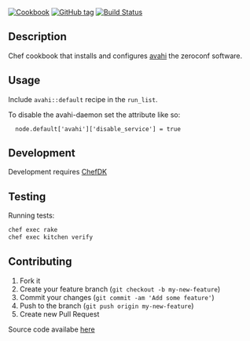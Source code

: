 [![Cookbook](http://img.shields.io/cookbook/v/avahi.svg)](https://supermarket.chef.io/cookbooks/avahi)
[![GitHub tag](https://img.shields.io/github/tag/pwelch/chef-avahi.svg)](https://github.com/pwelch/chef-avahi/releases)
[![Build Status](https://secure.travis-ci.org/pwelch/chef-avahi.svg)](http://travis-ci.org/pwelch/chef-avahi)

## Description
Chef cookbook that installs and configures [avahi](http://avahi.org/) the zeroconf software.

## Usage
Include `avahi::default` recipe in the `run_list`.

To disable the avahi-daemon set the attribute like so:
```
  node.default['avahi']['disable_service'] = true
```

## Development

Development requires [ChefDK](https://downloads.chef.io/chefdk)

## Testing

Running tests:
```bash
chef exec rake
chef exec kitchen verify
```

## Contributing
1. Fork it
2. Create your feature branch (`git checkout -b my-new-feature`)
3. Commit your changes (`git commit -am 'Add some feature'`)
4. Push to the branch (`git push origin my-new-feature`)
5. Create new Pull Request

Source code availabe [here](https://github.com/pwelch/chef-avahi)
